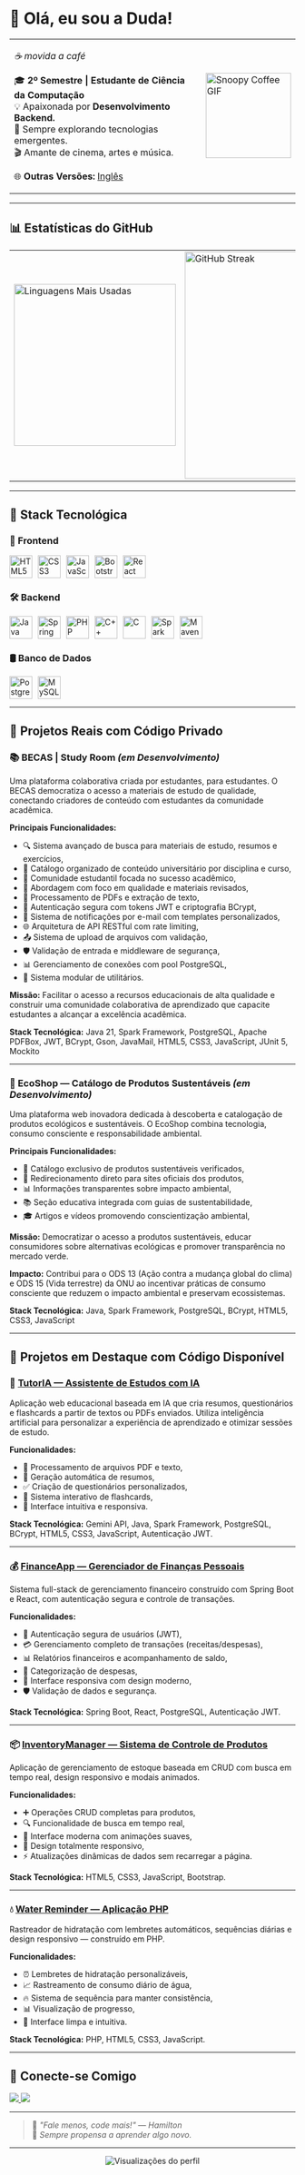 # 👋 Olá, eu sou a Duda!

<table>
  <tr>
    <td>
      <p><i>☕ movida a café</i></p>
      <p>🎓 <b>2º Semestre | Estudante de Ciência da Computação</b><br/>
         💡 Apaixonada por <b>Desenvolvimento Backend.</b><br/>
         🌱 Sempre explorando tecnologias emergentes.<br/>
         🎬 Amante de cinema, artes e música.
      </p>
      <p>🌐 <b>Outras Versões:</b> <a href="README.md">Inglês</a></p>
    </td>
    <td>
      <img src="https://media.tenor.com/KuCmU3O8vQUAAAAj/snoopy.gif" alt="Snoopy Coffee GIF" width="150px" />
    </td>
  </tr>
</table>

---

## 📊 Estatísticas do GitHub

<table>
  <tr>
    <td>
      <img src="https://github-readme-stats.vercel.app/api/top-langs/?username=maria-brito15&layout=compact&theme=radical&hide_border=true" alt="Linguagens Mais Usadas" width="285px" />
    </td>
    <td>
      <img src="https://github-readme-streak-stats.herokuapp.com/?user=maria-brito15&theme=radical&hide_border=true" alt="GitHub Streak" width="400px" />
    </td>
  </tr>
</table>

---

## 🚀 Stack Tecnológica

### 🎨 Frontend  
<div style="display: flex; flex-wrap: wrap; gap: 10px; align-items: center;">
  <img src="https://cdn.jsdelivr.net/gh/devicons/devicon/icons/html5/html5-original.svg" width="40" title="HTML5"/>
  <img src="https://cdn.jsdelivr.net/gh/devicons/devicon/icons/css3/css3-original.svg" width="40" title="CSS3"/>
  <img src="https://cdn.jsdelivr.net/gh/devicons/devicon/icons/javascript/javascript-original.svg" width="40" title="JavaScript"/>
  <img src="https://cdn.jsdelivr.net/gh/devicons/devicon/icons/bootstrap/bootstrap-original.svg" width="40" title="Bootstrap"/>
  <img src="https://cdn.jsdelivr.net/gh/devicons/devicon/icons/react/react-original.svg" width="40" title="React"/>
</div>

### 🛠️ Backend  
<div style="display: flex; flex-wrap: wrap; gap: 10px; align-items: center;">
  <img src="https://cdn.jsdelivr.net/gh/devicons/devicon/icons/java/java-original.svg" width="40" title="Java"/>
  <img src="https://cdn.jsdelivr.net/gh/devicons/devicon/icons/spring/spring-original.svg" width="40" title="Spring Boot"/>
  <img src="https://cdn.jsdelivr.net/gh/devicons/devicon/icons/php/php-original.svg" width="40" title="PHP"/>
  <img src="https://cdn.jsdelivr.net/gh/devicons/devicon/icons/cplusplus/cplusplus-original.svg" width="40" title="C++"/>
  <img src="https://cdn.jsdelivr.net/gh/devicons/devicon/icons/c/c-original.svg" width="40" title="C"/>
  <img src="https://sparkjava.com/img/logo.svg" width="40" title="Spark Java"/>
  <img src="https://cdn.jsdelivr.net/gh/devicons/devicon/icons/maven/maven-original.svg" width="40" title="Maven"/>
</div>

### 🛢️ Banco de Dados  
<div style="display: flex; flex-wrap: wrap; gap: 10px; align-items: center;">
  <img src="https://cdn.jsdelivr.net/gh/devicons/devicon/icons/postgresql/postgresql-original.svg" width="40" title="PostgreSQL"/>
  <img src="https://cdn.jsdelivr.net/gh/devicons/devicon/icons/mysql/mysql-original.svg" width="40" title="MySQL"/>
</div>

---

## 🌟 Projetos Reais com Código Privado

### 📚 BECAS | Study Room *(em Desenvolvimento)*
Uma plataforma colaborativa criada por estudantes, para estudantes. O BECAS democratiza o acesso a materiais de estudo de qualidade, conectando criadores de conteúdo com estudantes da comunidade acadêmica.

**Principais Funcionalidades:**
- 🔍 Sistema avançado de busca para materiais de estudo, resumos e exercícios,
- 📂 Catálogo organizado de conteúdo universitário por disciplina e curso,
- 👥 Comunidade estudantil focada no sucesso acadêmico,
- 🎯 Abordagem com foco em qualidade e materiais revisados,
- 📄 Processamento de PDFs e extração de texto,
- 🔐 Autenticação segura com tokens JWT e criptografia BCrypt,
- 📧 Sistema de notificações por e-mail com templates personalizados,
- 🌐 Arquitetura de API RESTful com rate limiting,
- 📤 Sistema de upload de arquivos com validação,
- 🛡️ Validação de entrada e middleware de segurança,
- 📊 Gerenciamento de conexões com pool PostgreSQL,
- 🔧 Sistema modular de utilitários.

**Missão:** Facilitar o acesso a recursos educacionais de alta qualidade e construir uma comunidade colaborativa de aprendizado que capacite estudantes a alcançar a excelência acadêmica.

**Stack Tecnológica:** Java 21, Spark Framework, PostgreSQL, Apache PDFBox, JWT, BCrypt, Gson, JavaMail, HTML5, CSS3, JavaScript, JUnit 5, Mockito

---

### 🌱 EcoShop — Catálogo de Produtos Sustentáveis *(em Desenvolvimento)*
Uma plataforma web inovadora dedicada à descoberta e catalogação de produtos ecológicos e sustentáveis. O EcoShop combina tecnologia, consumo consciente e responsabilidade ambiental.

**Principais Funcionalidades:**
- 🌿 Catálogo exclusivo de produtos sustentáveis verificados,
- 🔗 Redirecionamento direto para sites oficiais dos produtos,
- 📊 Informações transparentes sobre impacto ambiental,
- 📚 Seção educativa integrada com guias de sustentabilidade,
- 🎓 Artigos e vídeos promovendo conscientização ambiental,

**Missão:** Democratizar o acesso a produtos sustentáveis, educar consumidores sobre alternativas ecológicas e promover transparência no mercado verde.

**Impacto:** Contribui para o ODS 13 (Ação contra a mudança global do clima) e ODS 15 (Vida terrestre) da ONU ao incentivar práticas de consumo consciente que reduzem o impacto ambiental e preservam ecossistemas.

**Stack Tecnológica:** Java, Spark Framework, PostgreSQL, BCrypt, HTML5, CSS3, JavaScript

---

## 🌟 Projetos em Destaque com Código Disponível

### 🤖 [TutorIA — Assistente de Estudos com IA](https://github.com/maria-brito15/TutorIA)
Aplicação web educacional baseada em IA que cria resumos, questionários e flashcards a partir de textos ou PDFs enviados. Utiliza inteligência artificial para personalizar a experiência de aprendizado e otimizar sessões de estudo.

**Funcionalidades:**
- 📄 Processamento de arquivos PDF e texto,
- 🧠 Geração automática de resumos,
- ✅ Criação de questionários personalizados,
- 🎴 Sistema interativo de flashcards,
- 🎨 Interface intuitiva e responsiva.

**Stack Tecnológica:** Gemini API, Java, Spark Framework, PostgreSQL, BCrypt, HTML5, CSS3, JavaScript, Autenticação JWT.

---

### 💰 [FinanceApp — Gerenciador de Finanças Pessoais](https://github.com/maria-brito15/FinanceApp/)
Sistema full-stack de gerenciamento financeiro construído com Spring Boot e React, com autenticação segura e controle de transações.

**Funcionalidades:**
- 🔐 Autenticação segura de usuários (JWT),
- 💳 Gerenciamento completo de transações (receitas/despesas),
- 📊 Relatórios financeiros e acompanhamento de saldo,
- 🎯 Categorização de despesas,
- 📱 Interface responsiva com design moderno,
- 🛡️ Validação de dados e segurança.

**Stack Tecnológica:** Spring Boot, React, PostgreSQL, Autenticação JWT.

---

### 📦 [InventoryManager — Sistema de Controle de Produtos](https://github.com/maria-brito15/InventoryManager/)
Aplicação de gerenciamento de estoque baseada em CRUD com busca em tempo real, design responsivo e modais animados.

**Funcionalidades:**
- ➕ Operações CRUD completas para produtos,
- 🔍 Funcionalidade de busca em tempo real,
- 🎨 Interface moderna com animações suaves,
- 📱 Design totalmente responsivo,
- ⚡ Atualizações dinâmicas de dados sem recarregar a página.

**Stack Tecnológica:** HTML5, CSS3, JavaScript, Bootstrap.

---

### 💧 [Water Reminder — Aplicação PHP](https://github.com/maria-brito15/water-reminder-php/)
Rastreador de hidratação com lembretes automáticos, sequências diárias e design responsivo — construído em PHP.

**Funcionalidades:**
- ⏰ Lembretes de hidratação personalizáveis,
- 📈 Rastreamento de consumo diário de água,
- 🔥 Sistema de sequência para manter consistência,
- 📊 Visualização de progresso,
- 🎨 Interface limpa e intuitiva.

**Stack Tecnológica:** PHP, HTML5, CSS3, JavaScript.

---

## 💬 Conecte-se Comigo

<p align="left">
  <a href="https://github.com/maria-brito15" target="_blank">
    <img src="https://img.shields.io/badge/GitHub-100000?style=for-the-badge&logo=github&logoColor=white" />
  </a>
  <a href="https://www.linkedin.com/in/maria-eduarda-brito-a18064358/" target="_blank">
    <img src="https://img.shields.io/badge/LinkedIn-0077B5?style=for-the-badge&logo=linkedin&logoColor=white" />
  </a>
</p>

---

> 💭 *"Fale menos, code mais!" — Hamilton*  
> 🌱 *Sempre propensa a aprender algo novo.*

---

<div align="center">
  <img src="https://komarev.com/ghpvc/?username=maria-brito15&color=blueviolet&style=flat-square&label=Visualizações+do+Perfil" alt="Visualizações do perfil" />
</div>
